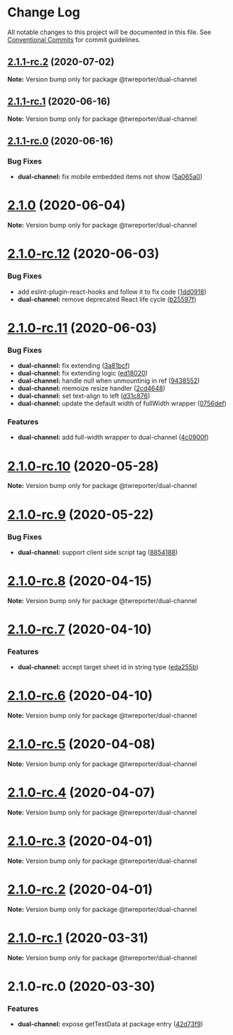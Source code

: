 # Change Log

All notable changes to this project will be documented in this file.
See [Conventional Commits](https://conventionalcommits.org) for commit guidelines.

## [2.1.1-rc.2](https://github.com/twreporter/orangutan-monorepo/compare/@twreporter/dual-channel@2.1.1-rc.1...@twreporter/dual-channel@2.1.1-rc.2) (2020-07-02)

**Note:** Version bump only for package @twreporter/dual-channel





## [2.1.1-rc.1](https://github.com/twreporter/orangutan-monorepo/compare/@twreporter/dual-channel@2.1.1-rc.0...@twreporter/dual-channel@2.1.1-rc.1) (2020-06-16)

**Note:** Version bump only for package @twreporter/dual-channel





## [2.1.1-rc.0](https://github.com/twreporter/orangutan-monorepo/compare/@twreporter/dual-channel@2.1.0...@twreporter/dual-channel@2.1.1-rc.0) (2020-06-16)


### Bug Fixes

* **dual-channel:** fix mobile embedded items not show ([5a065a0](https://github.com/twreporter/orangutan-monorepo/commit/5a065a0a1f8e280540d554ffc26040434562791d))





# [2.1.0](https://github.com/twreporter/orangutan-monorepo/compare/@twreporter/dual-channel@2.1.0-rc.12...@twreporter/dual-channel@2.1.0) (2020-06-04)

**Note:** Version bump only for package @twreporter/dual-channel





# [2.1.0-rc.12](https://github.com/twreporter/orangutan-monorepo/compare/@twreporter/dual-channel@2.1.0-rc.11...@twreporter/dual-channel@2.1.0-rc.12) (2020-06-03)


### Bug Fixes

* add eslint-plugin-react-hooks and follow it to fix code ([1dd0918](https://github.com/twreporter/orangutan-monorepo/commit/1dd0918b471a487bf5eeaddbcece386585d7b4a4))
* **dual-channel:** remove deprecated React life cycle ([b25597f](https://github.com/twreporter/orangutan-monorepo/commit/b25597fdba198afceea6c7a2870e14ddd6e06036))





# [2.1.0-rc.11](https://github.com/twreporter/orangutan-monorepo/compare/@twreporter/dual-channel@2.1.0-rc.10...@twreporter/dual-channel@2.1.0-rc.11) (2020-06-03)


### Bug Fixes

* **dual-channel:** fix extending ([3a81bcf](https://github.com/twreporter/orangutan-monorepo/commit/3a81bcf164cd03f6e1af7d35a97df8afb2ab9edc))
* **dual-channel:** fix extending logic ([ed18020](https://github.com/twreporter/orangutan-monorepo/commit/ed18020cddddefc9a464fde8761fac5f2d220a35))
* **dual-channel:** handle null when unmountinig in ref ([9438552](https://github.com/twreporter/orangutan-monorepo/commit/943855276f5842a165fe1ca43e5ffaa17dfec3ba))
* **dual-channel:** memoize resize handler ([2cd4648](https://github.com/twreporter/orangutan-monorepo/commit/2cd46481d89c980d85afc04e4a47f9e01003c9d0))
* **dual-channel:** set text-align to left ([d31c876](https://github.com/twreporter/orangutan-monorepo/commit/d31c876d811c5fa27add36b4c51a4a1a301fffe4))
* **dual-channel:** update the default width of fullWidth wrapper ([0756def](https://github.com/twreporter/orangutan-monorepo/commit/0756deffd9cfe38a1b0032949a467ae028a23607))


### Features

* **dual-channel:** add full-width wrapper to dual-channel ([4c0900f](https://github.com/twreporter/orangutan-monorepo/commit/4c0900f8148974f4daaad2e6d7cb3f0f59c9c6bc))





# [2.1.0-rc.10](https://github.com/twreporter/orangutan-monorepo/compare/@twreporter/dual-channel@2.1.0-rc.9...@twreporter/dual-channel@2.1.0-rc.10) (2020-05-28)

**Note:** Version bump only for package @twreporter/dual-channel





# [2.1.0-rc.9](https://github.com/twreporter/orangutan-monorepo/compare/@twreporter/dual-channel@2.1.0-rc.8...@twreporter/dual-channel@2.1.0-rc.9) (2020-05-22)


### Bug Fixes

* **dual-channel:** support client side script tag ([8854188](https://github.com/twreporter/orangutan-monorepo/commit/8854188fc9ab9ebd94510a8b8a9385c3c1d85714))





# [2.1.0-rc.8](https://github.com/twreporter/orangutan-monorepo/compare/@twreporter/dual-channel@2.1.0-rc.7...@twreporter/dual-channel@2.1.0-rc.8) (2020-04-15)

**Note:** Version bump only for package @twreporter/dual-channel





# [2.1.0-rc.7](https://github.com/twreporter/orangutan-monorepo/compare/@twreporter/dual-channel@2.1.0-rc.6...@twreporter/dual-channel@2.1.0-rc.7) (2020-04-10)


### Features

* **dual-channel:** accept target sheet id in string type ([eda255b](https://github.com/twreporter/orangutan-monorepo/commit/eda255b6f29fa97a0741a07298712f18b9e5ed98))





# [2.1.0-rc.6](https://github.com/twreporter/orangutan-monorepo/compare/@twreporter/dual-channel@2.1.0-rc.5...@twreporter/dual-channel@2.1.0-rc.6) (2020-04-10)

**Note:** Version bump only for package @twreporter/dual-channel





# [2.1.0-rc.5](https://github.com/twreporter/orangutan-monorepo/compare/@twreporter/dual-channel@2.1.0-rc.4...@twreporter/dual-channel@2.1.0-rc.5) (2020-04-08)

**Note:** Version bump only for package @twreporter/dual-channel





# [2.1.0-rc.4](https://github.com/twreporter/orangutan-monorepo/compare/@twreporter/dual-channel@2.1.0-rc.3...@twreporter/dual-channel@2.1.0-rc.4) (2020-04-07)

**Note:** Version bump only for package @twreporter/dual-channel





# [2.1.0-rc.3](https://github.com/twreporter/orangutan-monorepo/compare/@twreporter/dual-channel@2.1.0-rc.2...@twreporter/dual-channel@2.1.0-rc.3) (2020-04-01)

**Note:** Version bump only for package @twreporter/dual-channel





# [2.1.0-rc.2](https://github.com/twreporter/orangutan-monorepo/compare/@twreporter/dual-channel@2.1.0-rc.1...@twreporter/dual-channel@2.1.0-rc.2) (2020-04-01)

**Note:** Version bump only for package @twreporter/dual-channel





# [2.1.0-rc.1](https://github.com/twreporter/orangutan-monorepo/compare/@twreporter/dual-channel@2.1.0-rc.0...@twreporter/dual-channel@2.1.0-rc.1) (2020-03-31)

**Note:** Version bump only for package @twreporter/dual-channel





# 2.1.0-rc.0 (2020-03-30)


### Features

* **dual-channel:** expose getTestData at package entry ([42d73f9](https://github.com/twreporter/orangutan-monorepo/commit/42d73f90f9b02f9c628e82350d331ed9e2a451e4))
